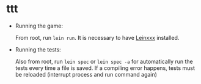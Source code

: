 # ttt

- Running the game:

  From root, run `lein run`. It is necessary to have [Leinxxx]() installed.

- Running the tests:

  Also from root, run `lein spec` or `lein spec -a` for automatically run the tests every time a file is saved. If a compiling error happens, tests must be reloaded (interrupt process and run command again)
